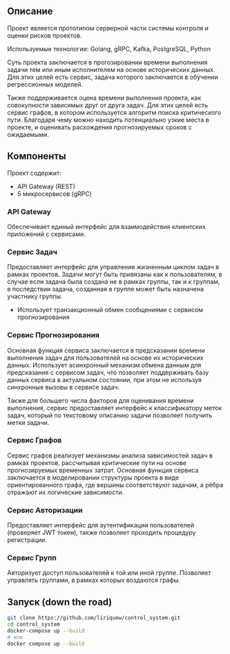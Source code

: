 ## Описание

Проект является прототипом серверной части системы контроля и оценки рисков проектов. 

Используемые технологии: Golang, gRPC, Kafka, PostgreSQL, Python

Суть проекта заключается в прогозировании времени выполнения задачи тем или иным исполнителем на основе исторических данных. Для этих целей есть сервис, задача которого заключается в обучении регрессионных моделей.

Также поддерживается оцена времени выполнения проекта, как совокупности зависимых друг от друга задач. Для этих целей есть сервис графов, в котором используется алгоритм поиска критического пути. Благодаря чему можно находить потенциально узкие места в проекте, и оценивать расхождения прогнозируемых сроков с ожидаемыми. 

## Компоненты

Проект содержит:
- API Gateway (REST)
- 5 микросервисов (gRPC)

### API Gateway
Обеспечивает единый интерфейс для взаимодействия клиентских приложений с сервисами.

### Сервис Задач
Предоставляет интерфейс для управления жизненным циклом задач в рамках проектов. Задачи могут быть привязаны как к пользователям, в случае если задача была создана не в рамках группы, так и к группам, в последствии задача, созданная в группе может быть назначена участнику группы.

- Использует транзакционный обмен сообщениями с сервисом прогнозирования

### Сервис Прогнозирования
Основная функция сервиса заключается в предсказании времени выполнения задач для пользователей на основе их исторических данных. Использует асинхронный механизм обмена данным для предсказания с сервисом задач, что позволяет поддерживать базу данных сервиса в актуальном состоянии, при этом не используя синхронные вызовы в сервисе задач.

Также для большего числа факторов для оценивания времени выполнения, сервис предоставляет интерфейс к классификатору меток задач, который по текстовому описанию задачи позволяет получить метки задачи.

### Сервис Графов
Сервис графов реализует механизмы анализа зависимостей задач в рамках проектов, рассчитывая критические пути на основе прогнозируемых временных затрат. Основная функция сервиса заключается в моделировании структуры проекта в виде ориентированного графа, где вершины соответствуют задачам, а рёбра отражают их логические зависимости.

### Сервис Авторизации
Предоставляет интерфейс для аутентификации пользователей (проверяет JWT токен), также позволяет проходить процедуру регистрации.

### Сервис Групп
Авторизует доступ пользователей к той или иной группе. Позволяет управлять группами, в рамках которых воздаются графы.

## Запуск (down the road)
```bash
git clone https://github.com/liriquew/control_system.git
cd control_system
docker-compose up --build
# или
docker compose up --build
```